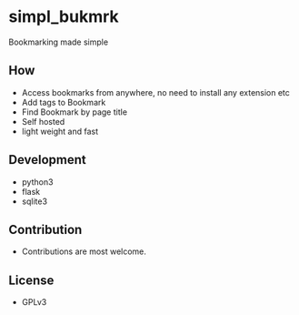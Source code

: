 # simpl_bukmrk

Bookmarking made simple

## How

- Access bookmarks from anywhere, no need to install any extension etc
- Add tags to Bookmark
- Find Bookmark by page title
- Self hosted
- light weight and fast

## Development 

- python3
- flask 
- sqlite3

## Contribution

- Contributions are most welcome.

## License
- GPLv3